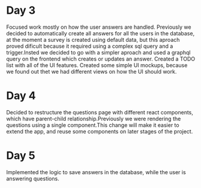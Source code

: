 
# Day 3

Focused work mostly on how the user answers are handled.
Previously we decided to automatically create all answers for all the users in the database,
at the moment a survey is created using default data, but this aproach proved dificult
because it required using a complex sql query and a trigger.Insted we decided to go with
a simpler aproach and used a graphql query on the frontend which creates or updates an answer.
Created a TODO list with all of the UI features.
Created some simple UI mockups, because we found out thet we had different views on how the UI should work.

# Day 4

Decided to restructure the questions page with different react components,
which have parent-child relationship.Previously we were rendering the questions
using a single component.This change will make it easier to extend the app,
and reuse some components on later stages of the project.

# Day 5

Implemented the logic to save answers in the database, while the user is 
answering questions.






